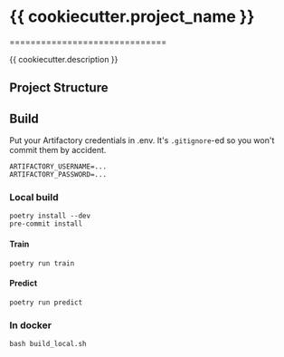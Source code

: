 # {{ cookiecutter.project_name }}
==============================

{{ cookiecutter.description }}

## Project Structure

## Build
Put your Artifactory credentials in .env. It's `.gitignore`-ed so you won't commit them by accident.
```
ARTIFACTORY_USERNAME=...
ARTIFACTORY_PASSWORD=...
```

### Local build
```
poetry install --dev
pre-commit install
```

#### Train
```
poetry run train
```

#### Predict
```
poetry run predict
```

### In docker
```
bash build_local.sh
```

